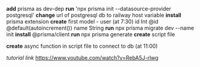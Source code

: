 **add** prisma as dev-dep
**run** 'npx prisma init --datasource-provider postgresql'
**change** url of postgresql db to railway host variable
**install** prisma extension
**create** first model - user (at 7:30)
id Int @id @default(autoincrement())
name String
**run** npx prisma migrate dev --name init
**install** @prisma/client
**run** npx prisma generate
**create** script file

**create** async function in script file to connect to db (at 11:00)

_tutorial link_
https://www.youtube.com/watch?v=RebA5J-rlwg
